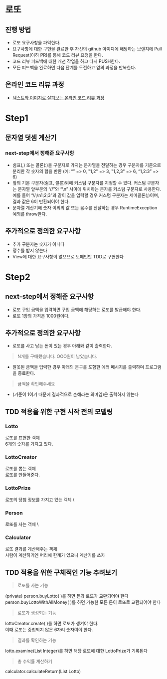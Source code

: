# 로또
## 진행 방법
* 로또 요구사항을 파악한다.
* 요구사항에 대한 구현을 완료한 후 자신의 github 아이디에 해당하는 브랜치에 Pull Request(이하 PR)를 통해 코드 리뷰 요청을 한다.
* 코드 리뷰 피드백에 대한 개선 작업을 하고 다시 PUSH한다.
* 모든 피드백을 완료하면 다음 단계를 도전하고 앞의 과정을 반복한다.

## 온라인 코드 리뷰 과정
* [텍스트와 이미지로 살펴보는 온라인 코드 리뷰 과정](https://github.com/next-step/nextstep-docs/tree/master/codereview)

# Step1

## 문자열 덧셈 계산기

### next-step에서 정해준 요구사항
- 쉼표(,) 또는 콜론(:)을 구분자로 가지는 문자열을 전달하는 경우 구분자를 기준으로 분리한 각 숫자의 합을 반환 (예: “” => 0, "1,2" => 3, "1,2,3" => 6, “1,2:3” => 6)
- 앞의 기본 구분자(쉼표, 콜론)외에 커스텀 구분자를 지정할 수 있다. 커스텀 구분자는 문자열 앞부분의 “//”와 “\n” 사이에 위치하는 문자를 커스텀 구분자로 사용한다. 예를 들어 “//;\n1;2;3”과 같이 값을 입력할 경우 커스텀 구분자는 세미콜론(;)이며, 결과 값은 6이 반환되어야 한다.
- 문자열 계산기에 숫자 이외의 값 또는 음수를 전달하는 경우 RuntimeException 예외를 throw한다.

## 추가적으로 정의한 요구사항
- 추가 구분자는 숫자가 아니다
- 정수를 받지 않는다
- View에 대한 요구사항이 없으므로 도메인만 TDD로 구현한다

# Step2

## next-step에서 정해준 요구사항
- 로또 구입 금액을 입력하면 구입 금액에 해당하는 로또를 발급해야 한다.
- 로또 1장의 가격은 1000원이다.

## 추가적으로 정의한 요구사항
- 로또를 사고 남는 돈이 있는 경우 아래와 같이 출력한다.
> N개를 구매했습니다. OOO원이 남았습니다.
- 잘못된 금액을 입력한 경우 아래의 문구를 포함한 에러 메시지를 출력하며 프로그램을 종료한다.
> 금액을 확인해주세요
- (기준이 1이기 때문에 결과적으로 손해라는 의미임)은 출력하지 않는다

## TDD 적용을 위한 구현 시작 전의 모델링

### Lotto

로또를 표현한 객체 \
6개의 숫자를 가지고 있다.

### LottoCreator

로또를 뽑는 객체 \
로또를 만들어준다.

### LottoPrize

로또의 당첨 정보를 가지고 있는 객체 \

### Person

로또를 사는 객체 \

### Calculator

로또 결과를 계산해주는 객체 \
사람이 계산하기엔 머리에 한계가 있으니 계산기를 쓰자

## TDD 적용을 위한 구체적인 기능 추려보기

> 로또를 사는 기능

(private) person.buyLotto( )를 하면 돈과 로또가 교환되어야 한다 \
person.buyLottoWithAllMoney( )를 하면 가능한 모든 돈이 로또로 교환되어야 한다

> 로또가 생성되는 기능

lottoCreator.create( )를 하면 로또가 생겨야 한다. \
이때 로또는 중첩되지 않은 6자리 숫자여야 한다.

> 결과를 확인하는 기능

lotto.examine(List Integer)를 하면 해당 로또에 대한 LottoPrize가 기록된다

> 총 수익률 계산하기

calculator.calculateReturn(List Lotto)
